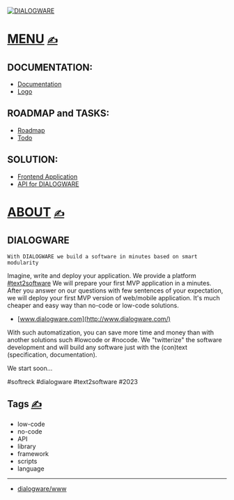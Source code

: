 
[![DIALOGWARE](http://logo.dialogware.com/dialogware-2lines.png)]([DIALOGWARE](http://www.dialogware.com/))

# [MENU](https://github.com/dialogware/www/blob/main/DOCS/MENU.md)  [<span style='font-size:20px;'>&#x270D;</span>](https://github.com/dialogware/www/edit/main/DOCS/MENU.md)

## DOCUMENTATION:
+ [Documentation](http://docs.dialogware.com/)
+ [Logo](http://logo.dialogware.com/)

## ROADMAP and TASKS:
+ [Roadmap](http://roadmap.dialogware.com/)
+ [Todo](http://todo.dialogware.com/)

## SOLUTION:
+ [Frontend Application](http://app.dialogware.com/)
+ [API for DIALOGWARE](http://api.dialogware.com/)


# [ABOUT](https://github.com/dialogware/www/blob/main/DOCS/ABOUT.md) [<span style='font-size:20px;'>&#x270D;</span>](https://github.com/dialogware/www/edit/main/DOCS/ABOUT.md)

## DIALOGWARE

    With DIALOGWARE we build a software in minutes based on smart modularity

Imagine, write and deploy your application.
We provide a platform [#text2software](https://www.text2software.com/)
We will prepare your first MVP application in a minutes.
After you answer on our questions with few sentences of your expectation, we will deploy your first MVP version of web/mobile application.
It's much cheaper and easy way than no-code or low-code solutions.

+ [www.dialogware.com](http://www.dialogware.com/)

With such automatization, you can save more time and money than with another solutions such #lowcode or #nocode.
We "twitterize" the software development and will build any software just with the (con)text (specification, documentation).



We start soon...

#softreck #dialogware #text2software #2023


## Tags [<span style='font-size:20px;'>&#x270D;</span>](https://github.com/dialogware/www/edit/main/DOCS/TAGS.md)


+ low-code 
+ no-code
+ API
+ library
+ framework 
+ scripts
+ language


---

+ [dialogware/www](https://github.com/dialogware/www)
